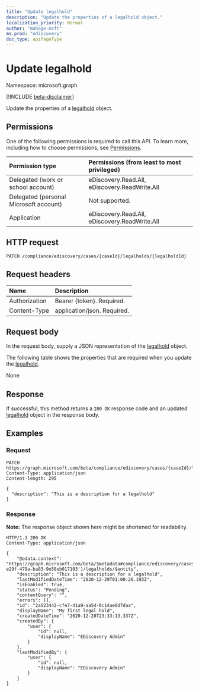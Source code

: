 ```yaml
---
title: "Update legalhold"
description: "Update the properties of a legalhold object."
localization_priority: Normal
author: "mahage-msft"
ms.prod: "ediscovery"
doc_type: apiPageType
---
```


# Update legalhold

Namespace: microsoft.graph

[!INCLUDE [beta-disclaimer](../../includes/beta-disclaimer.md)]

Update the properties of a [legalhold](../resources/legalhold.md) object.

## Permissions

One of the following permissions is required to call this API. To learn more, including how to choose permissions, see [Permissions](/graph/permissions-reference).

|Permission type|Permissions (from least to most privileged)|
|:---|:---|
|Delegated (work or school account)|eDiscovery.Read.All, eDiscovery.ReadWrite.All|
|Delegated (personal Microsoft account)|Not supported.|
|Application|eDiscovery.Read.All, eDiscovery.ReadWrite.All|

## HTTP request

<!-- {
  "blockType": "ignored"
}
-->

``` http
PATCH /compliance/ediscovery/cases/{caseId}/legalholds/{legalholdId}
```

## Request headers

|Name|Description|
|:---|:---|
|Authorization|Bearer {token}. Required.|
|Content-Type|application/json. Required.|

## Request body

In the request body, supply a JSON representation of the [legalhold](../resources/legalhold.md) object.

The following table shows the properties that are required when you update the [legalhold](../resources/legalhold.md).

None

## Response

If successful, this method returns a `200 OK` response code and an updated [legalhold](../resources/legalhold.md) object in the response body.

## Examples

### Request

<!-- {
  "blockType": "request",
  "name": "update_legalhold"
}
-->

``` http
PATCH https://graph.microsoft.com/beta/compliance/ediscovery/cases/{caseId}/legalholds/{legalholdId}
Content-Type: application/json
Content-length: 295

{
  "description": "This is a description for a legalhold"
}
```

### Response

**Note:** The response object shown here might be shortened for readability.
<!-- {
  "blockType": "response",
  "truncated": true,
  "@odata.type": "microsoft.graph.legalhold"
}
-->

``` http
HTTP/1.1 200 OK
Content-Type: application/json

{
    "@odata.context": "https://graph.microsoft.com/beta/$metadata#compliance/ediscovery/cases('99e865fc-e29f-479a-ba83-9e58eb017103')/legalholds/$entity",
    "description": "This is a description for a legalhold",
    "lastModifiedDateTime": "2020-12-29T01:00:26.193Z",
    "isEnabled": true,
    "status": "Pending",
    "contentQuery": "",
    "errors": [],
    "id": "2a523442-cfe7-41a9-aa54-0c14ae0d7daa",
    "displayName": "My first legal hold",
    "createdDateTime": "2020-12-28T23:33:13.337Z",
    "createdBy": {
        "user": {
            "id": null,
            "displayName": "EDiscovery Admin"
        }
    },
    "lastModifiedBy": {
        "user": {
            "id": null,
            "displayName": "EDiscovery Admin"
        }
    }
}
```

